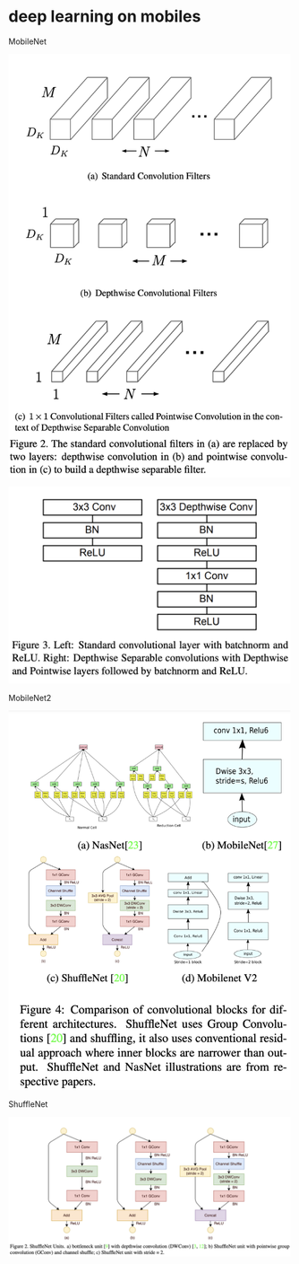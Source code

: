 # deep learning on mobiles

MobileNet

![image.png](images/deep%20learning%20on%20mobiles%2015b71bdab3cf80aeb2f6e49d0ad2f7b3/image.png)

![image.png](images/deep%20learning%20on%20mobiles%2015b71bdab3cf80aeb2f6e49d0ad2f7b3/image%201.png)

MobileNet2

![image.png](images/deep%20learning%20on%20mobiles%2015b71bdab3cf80aeb2f6e49d0ad2f7b3/image%202.png)

ShuffleNet

![image.png](images/deep%20learning%20on%20mobiles%2015b71bdab3cf80aeb2f6e49d0ad2f7b3/image%203.png)
